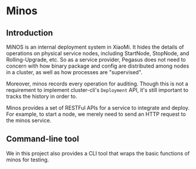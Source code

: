 # Minos

## Introduction

MiNOS is an internal deployment system in XiaoMi. It hides the details of operations on physical service nodes, including
StartNode, StopNode, and Rolling-Upgrade, etc. So as a service provider, Pegasus does not need to concern with how
binary package and config are distributed among nodes in a cluster, as well as how processes are "supervised".

Moreover, minos records every operation for auditing. Though this is not a requirement to implement
cluster-cli's `Deployment` API, it's still important to tracks the history in order to.

Minos provides a set of RESTFul APIs for a service to integrate and deploy. For example, to start a node,
we merely need to send an HTTP request to the minos service.

## Command-line tool

We in this project also provides a CLI tool that wraps the basic functions of minos for testing.


